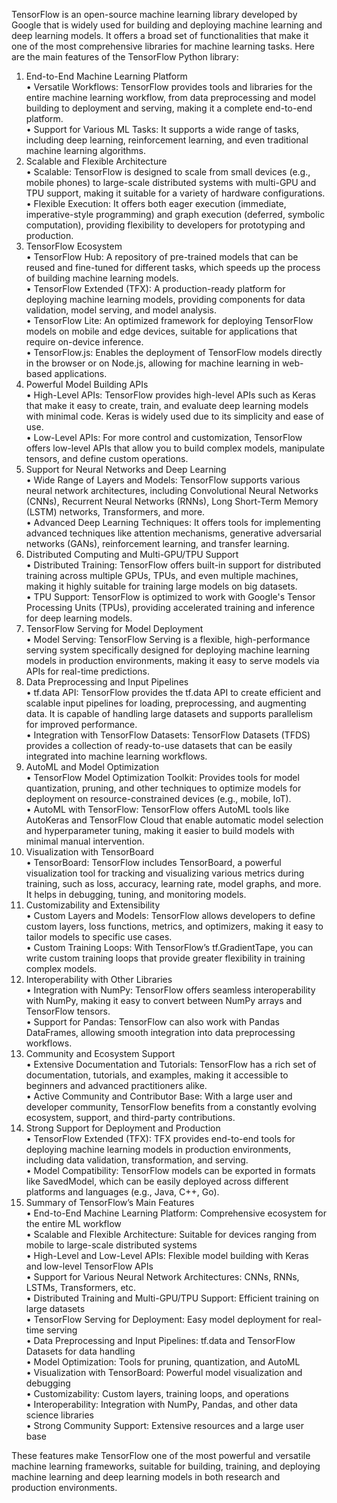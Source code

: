 TensorFlow is an open-source machine learning library developed by Google that is widely used for building and deploying machine learning and deep learning models. It offers a broad set of functionalities that make it one of the most comprehensive libraries for machine learning tasks. Here are the main features of the TensorFlow Python library:  
  
1. End-to-End Machine Learning Platform  
    • Versatile Workflows: TensorFlow provides tools and libraries for the entire machine learning workflow, from data preprocessing and model building to deployment and serving, making it a complete end-to-end platform.  
    • Support for Various ML Tasks: It supports a wide range of tasks, including deep learning, reinforcement learning, and even traditional machine learning algorithms.  
2. Scalable and Flexible Architecture  
    • Scalable: TensorFlow is designed to scale from small devices (e.g., mobile phones) to large-scale distributed systems with multi-GPU and TPU support, making it suitable for a variety of hardware configurations.  
    • Flexible Execution: It offers both eager execution (immediate, imperative-style programming) and graph execution (deferred, symbolic computation), providing flexibility to developers for prototyping and production.  
3. TensorFlow Ecosystem  
    • TensorFlow Hub: A repository of pre-trained models that can be reused and fine-tuned for different tasks, which speeds up the process of building machine learning models.  
    • TensorFlow Extended (TFX): A production-ready platform for deploying machine learning models, providing components for data validation, model serving, and model analysis.  
    • TensorFlow Lite: An optimized framework for deploying TensorFlow models on mobile and edge devices, suitable for applications that require on-device inference.  
    • TensorFlow.js: Enables the deployment of TensorFlow models directly in the browser or on Node.js, allowing for machine learning in web-based applications.  
4. Powerful Model Building APIs  
    • High-Level APIs: TensorFlow provides high-level APIs such as Keras that make it easy to create, train, and evaluate deep learning models with minimal code. Keras is widely used due to its simplicity and ease of use.  
    • Low-Level APIs: For more control and customization, TensorFlow offers low-level APIs that allow you to build complex models, manipulate tensors, and define custom operations.  
5. Support for Neural Networks and Deep Learning  
    • Wide Range of Layers and Models: TensorFlow supports various neural network architectures, including Convolutional Neural Networks (CNNs), Recurrent Neural Networks (RNNs), Long Short-Term Memory (LSTM) networks, Transformers, and more.  
    • Advanced Deep Learning Techniques: It offers tools for implementing advanced techniques like attention mechanisms, generative adversarial networks (GANs), reinforcement learning, and transfer learning.  
6. Distributed Computing and Multi-GPU/TPU Support  
    • Distributed Training: TensorFlow offers built-in support for distributed training across multiple GPUs, TPUs, and even multiple machines, making it highly suitable for training large models on big datasets.  
    • TPU Support: TensorFlow is optimized to work with Google's Tensor Processing Units (TPUs), providing accelerated training and inference for deep learning models.  
7. TensorFlow Serving for Model Deployment  
    • Model Serving: TensorFlow Serving is a flexible, high-performance serving system specifically designed for deploying machine learning models in production environments, making it easy to serve models via APIs for real-time predictions.  
8. Data Preprocessing and Input Pipelines  
    • tf.data API: TensorFlow provides the tf.data API to create efficient and scalable input pipelines for loading, preprocessing, and augmenting data. It is capable of handling large datasets and supports parallelism for improved performance.  
    • Integration with TensorFlow Datasets: TensorFlow Datasets (TFDS) provides a collection of ready-to-use datasets that can be easily integrated into machine learning workflows.  
9. AutoML and Model Optimization  
    • TensorFlow Model Optimization Toolkit: Provides tools for model quantization, pruning, and other techniques to optimize models for deployment on resource-constrained devices (e.g., mobile, IoT).  
    • AutoML with TensorFlow: TensorFlow offers AutoML tools like AutoKeras and TensorFlow Cloud that enable automatic model selection and hyperparameter tuning, making it easier to build models with minimal manual intervention.  
10. Visualization with TensorBoard  
    • TensorBoard: TensorFlow includes TensorBoard, a powerful visualization tool for tracking and visualizing various metrics during training, such as loss, accuracy, learning rate, model graphs, and more. It helps in debugging, tuning, and monitoring models.  
11. Customizability and Extensibility  
    • Custom Layers and Models: TensorFlow allows developers to define custom layers, loss functions, metrics, and optimizers, making it easy to tailor models to specific use cases.  
    • Custom Training Loops: With TensorFlow’s tf.GradientTape, you can write custom training loops that provide greater flexibility in training complex models.  
12. Interoperability with Other Libraries  
    • Integration with NumPy: TensorFlow offers seamless interoperability with NumPy, making it easy to convert between NumPy arrays and TensorFlow tensors.  
    • Support for Pandas: TensorFlow can also work with Pandas DataFrames, allowing smooth integration into data preprocessing workflows.  
13. Community and Ecosystem Support  
    • Extensive Documentation and Tutorials: TensorFlow has a rich set of documentation, tutorials, and examples, making it accessible to beginners and advanced practitioners alike.  
    • Active Community and Contributor Base: With a large user and developer community, TensorFlow benefits from a constantly evolving ecosystem, support, and third-party contributions.  
14. Strong Support for Deployment and Production  
    • TensorFlow Extended (TFX): TFX provides end-to-end tools for deploying machine learning models in production environments, including data validation, transformation, and serving.  
    • Model Compatibility: TensorFlow models can be exported in formats like SavedModel, which can be easily deployed across different platforms and languages (e.g., Java, C++, Go).  
15. Summary of TensorFlow’s Main Features  
    • End-to-End Machine Learning Platform: Comprehensive ecosystem for the entire ML workflow  
    • Scalable and Flexible Architecture: Suitable for devices ranging from mobile to large-scale distributed systems  
    • High-Level and Low-Level APIs: Flexible model building with Keras and low-level TensorFlow APIs  
    • Support for Various Neural Network Architectures: CNNs, RNNs, LSTMs, Transformers, etc.  
    • Distributed Training and Multi-GPU/TPU Support: Efficient training on large datasets  
    • TensorFlow Serving for Deployment: Easy model deployment for real-time serving  
    • Data Preprocessing and Input Pipelines: tf.data and TensorFlow Datasets for data handling  
    • Model Optimization: Tools for pruning, quantization, and AutoML  
    • Visualization with TensorBoard: Powerful model visualization and debugging  
    • Customizability: Custom layers, training loops, and operations  
    • Interoperability: Integration with NumPy, Pandas, and other data science libraries  
    • Strong Community Support: Extensive resources and a large user base  
      
These features make TensorFlow one of the most powerful and versatile machine learning frameworks, suitable for building, training, and deploying machine learning and deep learning models in both research and production environments.  
  